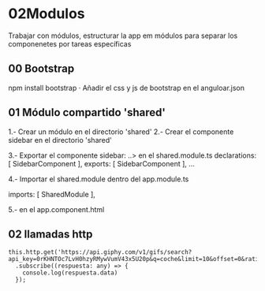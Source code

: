 # 02Modulos

Trabajar con módulos, estructurar la app em módulos para separar los componenetes por tareas específicas
## 00 Bootstrap
npm install bootstrap
· Añadir el css y js de bootstrap en el anguloar.json

## 01 Módulo compartido 'shared'

1.- Crear un módulo en el directorio 'shared'
2.- Crear el componente sidebar en el directorio 'shared'

3.- Exportar el componente sidebar:
..> en el shared.module.ts
 declarations: [
    SidebarComponent
  ],
  exports: [
    SidebarComponent
  ],
  ...

4.- Importar el shared.module dentro del app.module.ts

  imports: [
    SharedModule
  ],

5.- <app-sidebar></app-sidebar> en el app.component.html


## 02 llamadas http
    this.http.get('https://api.giphy.com/v1/gifs/search?api_key=0rKHNTOc7LvH0hzyRMywVumV43x5U20p&q=coche&limit=10&offset=0&rating=g&lang=es')
      .subscribe((respuesta: any) => {
        console.log(respuesta.data)
      });
